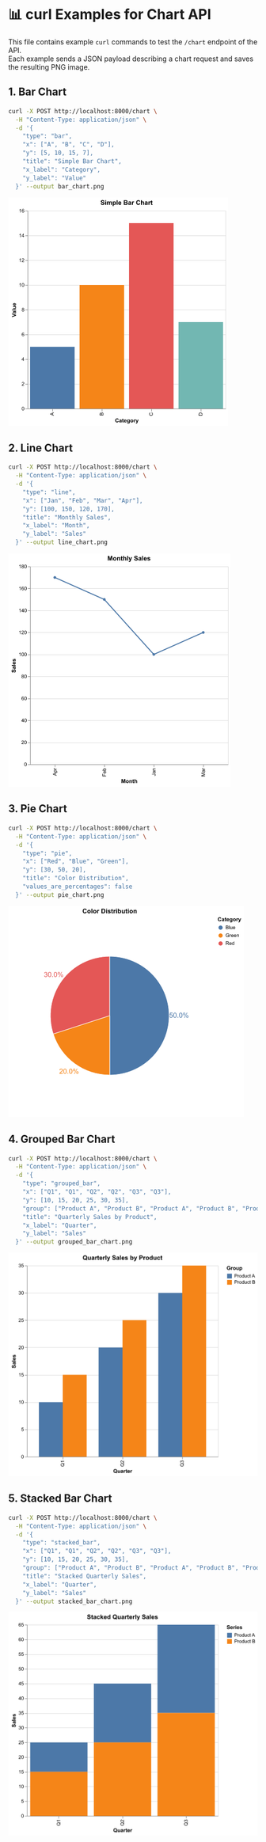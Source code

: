 # 📊 curl Examples for Chart API

This file contains example `curl` commands to test the `/chart` endpoint of the API.  
Each example sends a JSON payload describing a chart request and saves the resulting PNG image.

## 1. Bar Chart

```bash
curl -X POST http://localhost:8000/chart \
  -H "Content-Type: application/json" \
  -d '{
    "type": "bar",
    "x": ["A", "B", "C", "D"],
    "y": [5, 10, 15, 7],
    "title": "Simple Bar Chart",
    "x_label": "Category",
    "y_label": "Value"
  }' --output bar_chart.png
```
![Alt text](examples/bar_chart.png "Bar Chart")

## 2. Line Chart

```bash
curl -X POST http://localhost:8000/chart \
  -H "Content-Type: application/json" \
  -d '{
    "type": "line",
    "x": ["Jan", "Feb", "Mar", "Apr"],
    "y": [100, 150, 120, 170],
    "title": "Monthly Sales",
    "x_label": "Month",
    "y_label": "Sales"
  }' --output line_chart.png
```
![Alt text](examples/line_chart.png "Line Chart")

## 3. Pie Chart

```bash
curl -X POST http://localhost:8000/chart \
  -H "Content-Type: application/json" \
  -d '{
    "type": "pie",
    "x": ["Red", "Blue", "Green"],
    "y": [30, 50, 20],
    "title": "Color Distribution",
    "values_are_percentages": false
  }' --output pie_chart.png
```
![Alt text](examples/pie_chart.png "Pie Chart")

## 4. Grouped Bar Chart

```bash
curl -X POST http://localhost:8000/chart \
  -H "Content-Type: application/json" \
  -d '{
    "type": "grouped_bar",
    "x": ["Q1", "Q1", "Q2", "Q2", "Q3", "Q3"],
    "y": [10, 15, 20, 25, 30, 35],
    "group": ["Product A", "Product B", "Product A", "Product B", "Product A", "Product B"],
    "title": "Quarterly Sales by Product",
    "x_label": "Quarter",
    "y_label": "Sales"
  }' --output grouped_bar_chart.png
```
![Alt text](examples/grouped_bar_chart.png "Grouped Bar Chart")

## 5. Stacked Bar Chart

```bash
curl -X POST http://localhost:8000/chart \
  -H "Content-Type: application/json" \
  -d '{
    "type": "stacked_bar",
    "x": ["Q1", "Q1", "Q2", "Q2", "Q3", "Q3"],
    "y": [10, 15, 20, 25, 30, 35],
    "group": ["Product A", "Product B", "Product A", "Product B", "Product A", "Product B"],
    "title": "Stacked Quarterly Sales",
    "x_label": "Quarter",
    "y_label": "Sales"
  }' --output stacked_bar_chart.png
```
![Alt text](examples/stacked_bar_chart.png "Stacked Bar Chart")